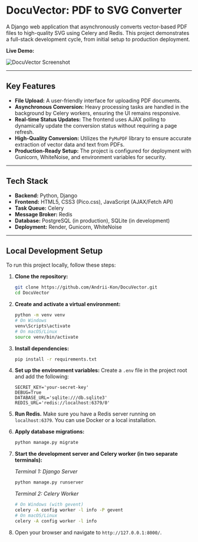 # DocuVector: PDF to SVG Converter

A Django web application that asynchronously converts vector-based PDF files to high-quality SVG using Celery and Redis. This project demonstrates a full-stack development cycle, from initial setup to production deployment.

**Live Demo:** []() 

![DocuVector Screenshot]() 

---

## Key Features

- **File Upload:** A user-friendly interface for uploading PDF documents.
- **Asynchronous Conversion:** Heavy processing tasks are handled in the background by Celery workers, ensuring the UI remains responsive.
- **Real-time Status Updates:** The frontend uses AJAX polling to dynamically update the conversion status without requiring a page refresh.
- **High-Quality Conversion:** Utilizes the `PyMuPDF` library to ensure accurate extraction of vector data and text from PDFs.
- **Production-Ready Setup:** The project is configured for deployment with Gunicorn, WhiteNoise, and environment variables for security.

---

## Tech Stack

- **Backend:** Python, Django
- **Frontend:** HTML5, CSS3 (Pico.css), JavaScript (AJAX/Fetch API)
- **Task Queue:** Celery
- **Message Broker:** Redis
- **Database:** PostgreSQL (in production), SQLite (in development)
- **Deployment:** Render, Gunicorn, WhiteNoise

---

## Local Development Setup

To run this project locally, follow these steps:

1.  **Clone the repository:**
    ```bash
    git clone https://github.com/Andrii-Kon/DocuVector.git
    cd DocuVector
    ```

2.  **Create and activate a virtual environment:**
    ```bash
    python -m venv venv
    # On Windows
    venv\Scripts\activate
    # On macOS/Linux
    source venv/bin/activate
    ```

3.  **Install dependencies:**
    ```bash
    pip install -r requirements.txt
    ```

4.  **Set up the environment variables:**
    Create a `.env` file in the project root and add the following:
    ```
    SECRET_KEY='your-secret-key'
    DEBUG=True
    DATABASE_URL='sqlite:///db.sqlite3'
    REDIS_URL='redis://localhost:6379/0'
    ```

5.  **Run Redis.** Make sure you have a Redis server running on `localhost:6379`. You can use Docker or a local installation.

6.  **Apply database migrations:**
    ```bash
    python manage.py migrate
    ```

7.  **Start the development server and Celery worker (in two separate terminals):**
    
    *Terminal 1: Django Server*
    ```bash
    python manage.py runserver
    ```
    *Terminal 2: Celery Worker*
    ```bash
    # On Windows (with gevent)
    celery -A config worker -l info -P gevent
    # On macOS/Linux
    celery -A config worker -l info
    ```

8.  Open your browser and navigate to `http://127.0.0.1:8000/`.
